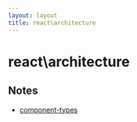 ```yaml
---
layout: layout
title: react\architecture
---
```


# react\architecture

## Notes

- [component-types](component-types.html)


